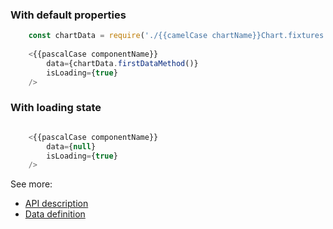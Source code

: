 ### With default properties
```js
    const chartData = require('./{{camelCase chartName}}Chart.fixtures.js').default;
    
    <{{pascalCase componentName}}
        data={chartData.firstDataMethod()}
        isLoading={true}
    />
```

### With loading state
```js

    <{{pascalCase componentName}}
        data={null}
        isLoading={true}
    />
```


See more:
* [API description][APILink]
* [Data definition][DataLink]



[APILink]: YourLinkToComponentAPIHere
[DataLink]: YourLinkToExampleDataInputHere
